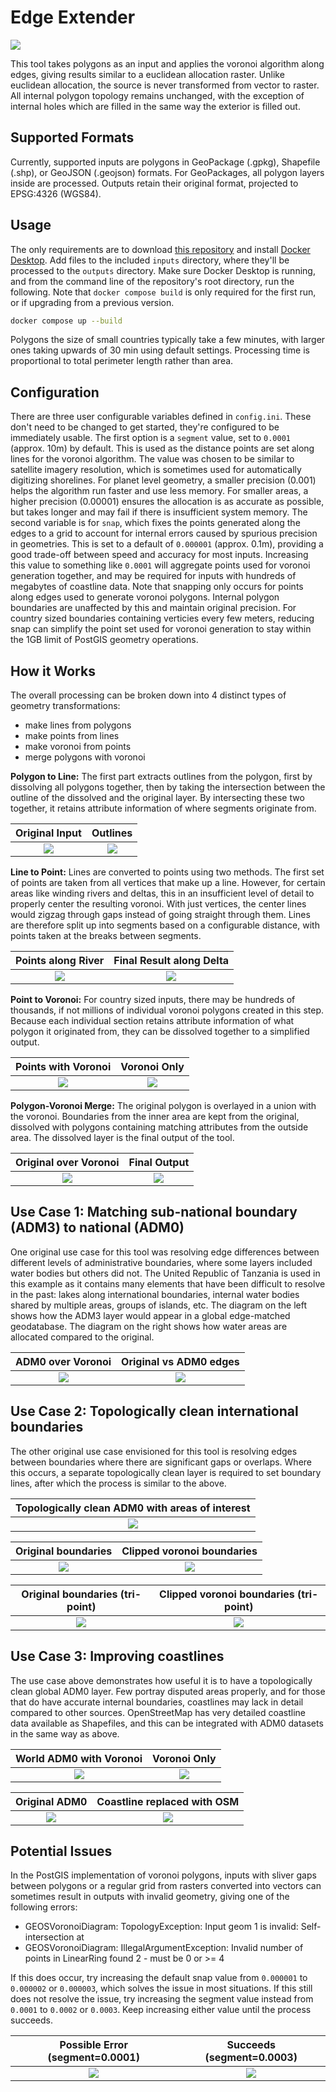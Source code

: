 # Edge Extender

![](https://raw.githubusercontent.com/fieldmaps/edge-extender/main/img/wld_01.png)

This tool takes polygons as an input and applies the voronoi algorithm along edges, giving results similar to a euclidean allocation raster. Unlike euclidean allocation, the source is never transformed from vector to raster. All internal polygon topology remains unchanged, with the exception of internal holes which are filled in the same way the exterior is filled out.

## Supported Formats

Currently, supported inputs are polygons in GeoPackage (.gpkg), Shapefile (.shp), or GeoJSON (.geojson) formats. For GeoPackages, all polygon layers inside are processed. Outputs retain their original format, projected to EPSG:4326 (WGS84).

## Usage

The only requirements are to download [this repository](https://github.com/fieldmaps/edge-extender/archive/refs/heads/main.zip) and install [Docker Desktop](https://www.docker.com/products/docker-desktop). Add files to the included `inputs` directory, where they'll be processed to the `outputs` directory. Make sure Docker Desktop is running, and from the command line of the repository's root directory, run the following. Note that `docker compose build` is only required for the first run, or if upgrading from a previous version.

```sh
docker compose up --build
```

Polygons the size of small countries typically take a few minutes, with larger ones taking upwards of 30 min using default settings. Processing time is proportional to total perimeter length rather than area.

## Configuration

There are three user configurable variables defined in `config.ini`. These don't need to be changed to get started, they're configured to be immediately usable. The first option is a `segment` value, set to `0.0001` (approx. 10m) by default. This is used as the distance points are set along lines for the voronoi algorithm. The value was chosen to be similar to satellite imagery resolution, which is sometimes used for automatically digitizing shorelines. For planet level geometry, a smaller precision (0.001) helps the algorithm run faster and use less memory. For smaller areas, a higher precision (0.00001) ensures the allocation is as accurate as possible, but takes longer and may fail if there is insufficient system memory. The second variable is for `snap`, which fixes the points generated along the edges to a grid to account for internal errors caused by spurious precision in geometries. This is set to a default of `0.000001` (approx. 0.1m), providing a good trade-off between speed and accuracy for most inputs. Increasing this value to something like `0.0001` will aggregate points used for voronoi generation together, and may be required for inputs with hundreds of megabytes of coastline data. Note that snapping only occurs for points along edges used to generate voronoi polygons. Internal polygon boundaries are unaffected by this and maintain original precision. For country sized boundaries containing verticies every few meters, reducing snap can simplify the point set used for voronoi generation to stay within the 1GB limit of PostGIS geometry operations.

## How it Works

The overall processing can be broken down into 4 distinct types of geometry transformations:

- make lines from polygons
- make points from lines
- make voronoi from points
- merge polygons with voronoi

**Polygon to Line:** The first part extracts outlines from the polygon, first by dissolving all polygons together, then by taking the intersection between the outline of the dissolved and the original layer. By intersecting these two together, it retains attribute information of where segments originate from.

|                                   Original Input                                   |                                      Outlines                                      |
| :--------------------------------------------------------------------------------: | :--------------------------------------------------------------------------------: |
| ![](https://raw.githubusercontent.com/fieldmaps/edge-extender/main/img/tza_01.png) | ![](https://raw.githubusercontent.com/fieldmaps/edge-extender/main/img/tza_02.png) |

**Line to Point:** Lines are converted to points using two methods. The first set of points are taken from all vertices that make up a line. However, for certain areas like winding rivers and deltas, this in an insufficient level of detail to properly center the resulting voronoi. With just vertices, the center lines would zigzag through gaps instead of going straight through them. Lines are therefore split up into segments based on a configurable distance, with points taken at the breaks between segments.

|                                 Points along River                                 |                              Final Result along Delta                              |
| :--------------------------------------------------------------------------------: | :--------------------------------------------------------------------------------: |
| ![](https://raw.githubusercontent.com/fieldmaps/edge-extender/main/img/tza_03.png) | ![](https://raw.githubusercontent.com/fieldmaps/edge-extender/main/img/tza_04.png) |

**Point to Voronoi:** For country sized inputs, there may be hundreds of thousands, if not millions of individual voronoi polygons created in this step. Because each individual section retains attribute information of what polygon it originated from, they can be dissolved together to a simplified output.

|                                Points with Voronoi                                 |                                    Voronoi Only                                    |
| :--------------------------------------------------------------------------------: | :--------------------------------------------------------------------------------: |
| ![](https://raw.githubusercontent.com/fieldmaps/edge-extender/main/img/tza_05.png) | ![](https://raw.githubusercontent.com/fieldmaps/edge-extender/main/img/tza_06.png) |

**Polygon-Voronoi Merge:** The original polygon is overlayed in a union with the voronoi. Boundaries from the inner area are kept from the original, dissolved with polygons containing matching attributes from the outside area. The dissolved layer is the final output of the tool.

|                               Original over Voronoi                                |                                    Final Output                                    |
| :--------------------------------------------------------------------------------: | :--------------------------------------------------------------------------------: |
| ![](https://raw.githubusercontent.com/fieldmaps/edge-extender/main/img/tza_07.png) | ![](https://raw.githubusercontent.com/fieldmaps/edge-extender/main/img/tza_08.png) |

## Use Case 1: Matching sub-national boundary (ADM3) to national (ADM0)

One original use case for this tool was resolving edge differences between different levels of administrative boundaries, where some layers included water bodies but others did not. The United Republic of Tanzania is used in this example as it contains many elements that have been difficult to resolve in the past: lakes along international boundaries, internal water bodies shared by multiple areas, groups of islands, etc. The diagram on the left shows how the ADM3 layer would appear in a global edge-matched geodatabase. The diagram on the right shows how water areas are allocated compared to the original.

|                                 ADM0 over Voronoi                                  |                               Original vs ADM0 edges                               |
| :--------------------------------------------------------------------------------: | :--------------------------------------------------------------------------------: |
| ![](https://raw.githubusercontent.com/fieldmaps/edge-extender/main/img/tza_09.png) | ![](https://raw.githubusercontent.com/fieldmaps/edge-extender/main/img/tza_10.png) |

## Use Case 2: Topologically clean international boundaries

The other original use case envisioned for this tool is resolving edges between boundaries where there are significant gaps or overlaps. Where this occurs, a separate topologically clean layer is required to set boundary lines, after which the process is similar to the above.

|                  Topologically clean ADM0 with areas of interest                   |
| :--------------------------------------------------------------------------------: |
| ![](https://raw.githubusercontent.com/fieldmaps/edge-extender/main/img/tri_00.png) |

|                                Original boundaries                                 |                             Clipped voronoi boundaries                             |
| :--------------------------------------------------------------------------------: | :--------------------------------------------------------------------------------: |
| ![](https://raw.githubusercontent.com/fieldmaps/edge-extender/main/img/tri_01.png) | ![](https://raw.githubusercontent.com/fieldmaps/edge-extender/main/img/tri_02.png) |

|                          Original boundaries (tri-point)                           |                       Clipped voronoi boundaries (tri-point)                       |
| :--------------------------------------------------------------------------------: | :--------------------------------------------------------------------------------: |
| ![](https://raw.githubusercontent.com/fieldmaps/edge-extender/main/img/tri_03.png) | ![](https://raw.githubusercontent.com/fieldmaps/edge-extender/main/img/tri_04.png) |

## Use Case 3: Improving coastlines

The use case above demonstrates how useful it is to have a topologically clean global ADM0 layer. Few portray disputed areas properly, and for those that do have accurate internal boundaries, coastlines may lack in detail compared to other sources. OpenStreetMap has very detailed coastline data available as Shapefiles, and this can be integrated with ADM0 datasets in the same way as above.

|                              World ADM0 with Voronoi                               |                                    Voronoi Only                                    |
| :--------------------------------------------------------------------------------: | :--------------------------------------------------------------------------------: |
| ![](https://raw.githubusercontent.com/fieldmaps/edge-extender/main/img/wld_01.png) | ![](https://raw.githubusercontent.com/fieldmaps/edge-extender/main/img/wld_02.png) |

|                                   Original ADM0                                    |                            Coastline replaced with OSM                             |
| :--------------------------------------------------------------------------------: | :--------------------------------------------------------------------------------: |
| ![](https://raw.githubusercontent.com/fieldmaps/edge-extender/main/img/wld_03.png) | ![](https://raw.githubusercontent.com/fieldmaps/edge-extender/main/img/wld_04.png) |

## Potential Issues

In the PostGIS implementation of voronoi polygons, inputs with sliver gaps between polygons or a regular grid from rasters converted into vectors can sometimes result in outputs with invalid geometry, giving one of the following errors:

- GEOSVoronoiDiagram: TopologyException: Input geom 1 is invalid: Self-intersection at
- GEOSVoronoiDiagram: IllegalArgumentException: Invalid number of points in LinearRing found 2 - must be 0 or >= 4

If this does occur, try increasing the default snap value from `0.000001` to `0.000002` or `0.000003`, which solves the issue in most situations. If this still does not resolve the issue, try increasing the segment value instead from `0.0001` to `0.0002` or `0.0003`. Keep increasing either value until the process succeeds.

|                          Possible Error (segment=0.0001)                           |                             Succeeds (segment=0.0003)                              |
| :--------------------------------------------------------------------------------: | :--------------------------------------------------------------------------------: |
| ![](https://raw.githubusercontent.com/fieldmaps/edge-extender/main/img/err_01.png) | ![](https://raw.githubusercontent.com/fieldmaps/edge-extender/main/img/err_02.png) |
